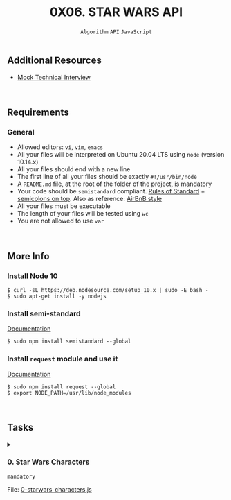 <h1 align="center"><b>0X06. STAR WARS API</b></h1>
<div align="center"><code>Algorithm</code> <code>API</code> <code>JavaScript</code></div>

<!-- <br>
<hr>
<h3><a href=>Notes</a></h3>
<hr> -->


<!--==================================================-->
<br>

## Additional Resources
<ul>
<li><a href="https://intranet.alxswe.com/rltoken/du6hlPQm6qi4A7eEursNhQ" target="_blank" title="Mock Technical Interview">Mock Technical Interview</a></li>
</ul>


<!--==================================================-->
<br>

## Requirements
<h3>General</h3>

- Allowed editors: <code>vi</code>, <code>vim</code>, <code>emacs</code>
- All your files will be interpreted on Ubuntu 20.04 LTS using <code>node</code> (version 10.14.x)
- All your files should end with a new line
- The first line of all your files should be exactly <code>#!/usr/bin/node</code>
- A <code>README.md</code> file, at the root of the folder of the project, is mandatory
- Your code should be <code>semistandard</code> compliant. <a href="https://intranet.alxswe.com/rltoken/9P3gH5mVdJCEKL87E-IMaA" target="_blank" title="Rules of Standard">Rules of Standard</a> + <a href="https://intranet.alxswe.com/rltoken/WjMvQfBMKBdsNUuHyg55Dw" target="_blank" title="semicolons on top">semicolons on top</a>. Also as reference: <a href="https://intranet.alxswe.com/rltoken/Xp81RT-Sfi7uE_kNCSXunw" target="_blank" title="AirBnB style">AirBnB style</a>
- All your files must be executable
- The length of your files will be tested using <code>wc</code>
- You are not allowed to use <code>var</code>

<!--==================================================-->
<br>

## More Info
<h3>Install Node 10</h3>

<pre><code>$ curl -sL https://deb.nodesource.com/setup_10.x | sudo -E bash -
$ sudo apt-get install -y nodejs
</code></pre>

<h3>Install semi-standard</h3>

<a href="https://intranet.alxswe.com/rltoken/WjMvQfBMKBdsNUuHyg55Dw" target="_blank" title="Documentation">Documentation</a>

<pre><code>$ sudo npm install semistandard --global
</code></pre>

<h3>Install <code>request</code> module and use it</h3>

<a href="https://intranet.alxswe.com/rltoken/BWz2gc45S-nZaxEY6GA6Zw" target="_blank" title="Documentation">Documentation</a>

<pre><code>$ sudo npm install request --global
$ export NODE_PATH=/usr/lib/node_modules
</code></pre>


<!--==================================================-->
<br>

## Tasks
<details>
<summary>

### 0. Star Wars Characters
`mandatory`

File: [0-starwars_characters.js]()
</summary>

<p>Write a script that prints all characters of a Star Wars movie:</p>

<ul>
<li>The first positional argument passed is the Movie ID - example: <code>3</code> = “Return of the Jedi” </li>
<li>Display one character name per line <strong>in the same order as the “characters” list in the <code>/films/</code> endpoint</strong></li>
<li>You must use the <a href="https://intranet.alxswe.com/rltoken/gh_NaSUk9QlXHVoACFU-tg" target="_blank" title="Star wars API">Star wars API</a></li>
<li>You must use the <code>request</code> module</li>
</ul>

<pre><code>alexa@ubuntu:~/0x06$ ./0-starwars_characters.js 3
Luke Skywalker
C-3PO
R2-D2
Darth Vader
Leia Organa
Obi-Wan Kenobi
Chewbacca
Han Solo
Jabba Desilijic Tiure
Wedge Antilles
Yoda
Palpatine
Boba Fett
Lando Calrissian
Ackbar
Mon Mothma
Arvel Crynyd
Wicket Systri Warrick
Nien Nunb
Bib Fortuna
alexa@ubuntu:~/0x06$ 
</code></pre>


</details>

